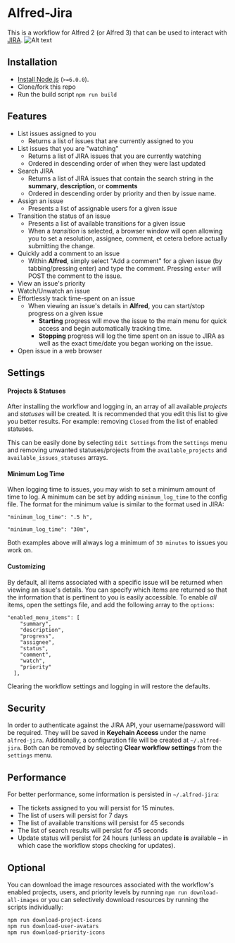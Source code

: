 # Alfred-Jira
This is a workflow for Alfred 2 (or Alfred 3) that can be used to interact with [JIRA](http://www.atlassian.com/jira).
![Alt text](https://github.com/steyep/alfred-jira/raw/master/resources/demo.gif)
## Installation 
* [Install Node.js](https://nodejs.org/en/download/package-manager/) (`>=6.0.0`).
* Clone/fork this repo
* Run the build script `npm run build`

## Features
* List issues assigned to you
  * Returns a list of issues that are currently assigned to you
* List issues that you are "watching"
  * Returns a list of JIRA issues that you are currently watching
  * Ordered in descending order of when they were last updated
* Search JIRA
  * Returns a list of JIRA issues that contain the search string in the **summary**, **description**, or **comments**
  * Ordered in descending order by priority and then by issue name.
* Assign an issue
  * Presents a list of assignable users for a given issue
* Transition the status of an issue
  * Presents a list of available transitions for a given issue
  * When a *transition* is selected, a browser window will open allowing you to set a resolution, assignee, comment, et cetera before actually submitting the change. 
* Quickly add a comment to an issue
  * Within **Alfred**, simply select "Add a comment" for a given issue (by tabbing/pressing enter) and type the comment. Pressing `enter` will POST the comment to the issue. 
* View an issue's priority
* Watch/Unwatch an issue
* Effortlessly track time-spent on an issue
  * When viewing an issue's details in **Alfred**, you can start/stop progress on a given issue
    * **Starting** progress will move the issue to the main menu for quick access and begin automatically tracking time.
    * **Stopping** progress will log the time spent on an issue to JIRA as well as the exact time/date you began working on the issue.
* Open issue in a web browser

## Settings
#### Projects & Statuses
After installing the workflow and logging in, an array of all available _projects_ and _statuses_ will be created. It is recommended that you edit this list to give you better results. For example: removing `Closed` from the list of enabled statuses. 

This can be easily done by selecting `Edit Settings` from the `Settings` menu and removing unwanted statuses/projects from the `available_projects` and `available_issues_statuses` arrays. 
#### Minimum Log Time
When logging time to issues, you may wish to set a minimum amount of time to log. A minimum can be set by adding `minimum_log_time` to the config file. The format for the minimum value is similar to the format used in JIRA:

  ```
  "minimum_log_time": ".5 h",
  ```

  ```
  "minimum_log_time": "30m",
  ```
Both examples above will always log a minimum of `30 minutes` to issues you work on. 
#### Customizing
By default, all items associated with a specific issue will be returned when viewing an issue's details. You can specify which items are returned so that the information that is pertinent to you is easily accessible. To enable _all_ items, open the settings file, and add the following array to the `options`:

  ```
  "enabled_menu_items": [
      "summary",
      "description",
      "progress",
      "assignee",
      "status",
      "comment",
      "watch",
      "priority"
    ],
  ```
Clearing the workflow settings and logging in will restore the defaults.

## Security
In order to authenticate against the JIRA API, your username/password will be required. They will be saved in **Keychain Access**  under the name `alfred-jira`. Additionally, a configuration file will be created at `~/.alfred-jira`. Both can be removed by selecting **Clear workflow settings** from the `settings` menu.

## Performance
For better performance, some information is persisted in `~/.alfred-jira`:

* The tickets assigned to you will persist for 15 minutes. 
* The list of users will persist for 7 days
* The list of available transitions will persist for 45 seconds
* The list of search results will persist for 45 seconds
* Update status will persist for 24 hours (unless an update **is** available – in which case the workflow stops checking for updates).

## Optional
You can download the image resources associated with the workflow's enabled projects, users, and priority levels by running `npm run download-all-images` or you can selectively download resources by running the scripts individually: 

  ```
  npm run download-project-icons
  npm run download-user-avatars
  npm run download-priority-icons
  ```